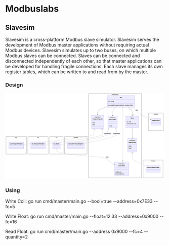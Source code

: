 # Modbuslabs

## Slavesim

Slavesim is a cross-platform Modbus slave simulator. Slavesim serves the development of Modbus master applications without requiring actual Modbus devices. Slavesim simulates up to two buses, on which multiple Modbus slaves can be connected. Slaves can be connected and disconnected independently of each other, so that master applications can be developed for handling fragile connections. Each slave manages its own register tables, which can be written to and read from by the master.

### Design

![slavesim](docs/slavesim.png)

### Using

Write Coil:
go run cmd/master/main.go --bool=true --address=0x7E33 --fc=5

Write Float:
go run cmd/master/main.go --float=12.33 --address=0x9000 --fc=16

Read Float:
go run cmd/master/main.go --address 0x9000 --fc=4 --quantity=2
